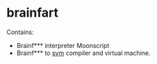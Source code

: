 brainfart
=========
Contains:
* Brainf*** interpreter Moonscript
* Brainf*** to [svm](https://github.com/szensk/svmlua) compiler and virtual machine.

